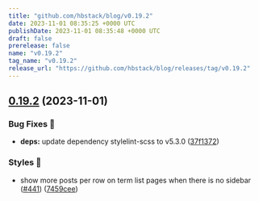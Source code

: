 ```yaml
---
title: "github.com/hbstack/blog/v0.19.2"
date: 2023-11-01 08:35:25 +0000 UTC
publishDate: 2023-11-01 08:35:48 +0000 UTC
draft: false
prerelease: false
name: "v0.19.2"
tag_name: "v0.19.2"
release_url: "https://github.com/hbstack/blog/releases/tag/v0.19.2"
---
```


## [0.19.2](https://github.com/hbstack/blog/compare/v0.19.1...v0.19.2) (2023-11-01)


### Bug Fixes 🐞

* **deps:** update dependency stylelint-scss to v5.3.0 ([37f1372](https://github.com/hbstack/blog/commit/37f137203f71b07b9cd8aa4dc046436a7c4213f0))


### Styles 🎨

* show more posts per row on term list pages when there is no sidebar ([#441](https://github.com/hbstack/blog/issues/441)) ([7459cee](https://github.com/hbstack/blog/commit/7459cee80323043754e11ce7b985213473c2709d))
